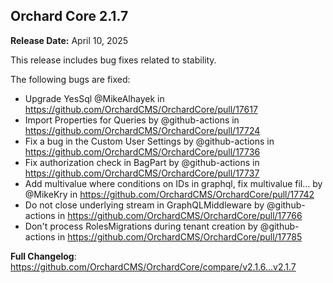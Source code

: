## Orchard Core 2.1.7

**Release Date:** April 10, 2025

This release includes bug fixes related to stability.

The following bugs are fixed:

- Upgrade YesSql @MikeAlhayek in https://github.com/OrchardCMS/OrchardCore/pull/17617
- Import Properties for Queries by @github-actions in https://github.com/OrchardCMS/OrchardCore/pull/17724
- Fix a bug in the Custom User Settings by @github-actions in https://github.com/OrchardCMS/OrchardCore/pull/17736
- Fix authorization check in BagPart by @github-actions in https://github.com/OrchardCMS/OrchardCore/pull/17737
- Add multivalue where conditions on IDs in graphql, fix multivalue fil… by @MikeKry in https://github.com/OrchardCMS/OrchardCore/pull/17742
- Do not close underlying stream in GraphQLMiddleware by @github-actions in https://github.com/OrchardCMS/OrchardCore/pull/17766
- Don't process RolesMigrations during tenant creation by @github-actions in https://github.com/OrchardCMS/OrchardCore/pull/17785


**Full Changelog**: https://github.com/OrchardCMS/OrchardCore/compare/v2.1.6...v2.1.7
